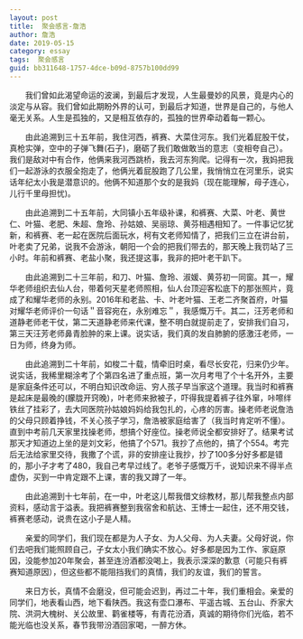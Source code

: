 ```yaml
---
layout: post
title:  聚会感言-詹浩
author:	詹浩
date: 2019-05-15
category: essay
tags:  聚会感言
guid: bb311648-1757-4dce-b09d-8757b100dd99
---
```


&ensp;&ensp;&ensp;&ensp;我们曾如此渴望命运的波澜，到最后才发现，人生最曼妙的风景，竟是内心的淡定与从容。我们曾如此期盼外界的认可，到最后才知道，世界是自己的，与他人毫无关系。人生是孤独的，又是相互依存的，孤独的世界牵动着每一颗心。

&ensp;&ensp;&ensp;&ensp;由此追溯到三十五年前，我住河西，裤赛、大菜住河东。我们光着屁股干仗，真枪实弹，空中的子弹飞舞(石子)，磨砺了我们敢做敢当的意志（变相夸自己）。我们是敌对中有合作，他俩来我河西跳桥，我去河东狗爬。记得有一次，我妈把我们一起游泳的衣服全抱走了，他俩光着屁股跑了几公里，我悄悄立在河里乐，说实话年纪太小我是潜意识的。他俩不知道那个女的是我妈（现在能理解，母子连心，儿行千里母担忧)。

&ensp;&ensp;&ensp;&ensp;由此追溯到二十五年前，大同镇小五年级补课，和裤赛、大菜、叶老、黄世仁、叶猫、老肥、朱超、詹玲、孙姑娘、吴丽琼、黄芬相遇相知了。一件事记忆犹新，和裤赛、老一起在医院后面玩水，柯有文老师知情了，把我们三立在讲台前，叶老卖了兄弟，说我不会游泳，朝阳一个会的把我们带去的，那天晚上我罚站了三小时。年前和裤赛、老盐小聚，我还提这事，我非的把叶老干趴下。

&ensp;&ensp;&ensp;&ensp;由此追溯到二十三年前，和刀、叶猫、詹玲、淑媛、黄芬初一同窗。其一，耀华老师组织去仙人台，带着何天星老师照相，仙人台顶迎客松底下的那张照片，竟成了和耀华老师的永别。2016年和老盐、卡、叶老叶猫、王老二齐聚首府，叶猫对耀华老师评价一句话＂音容宛在，永别难忘＂，我感慨万千。其二，汪芳老师和道静老师老干仗，第二天道静老师来代课，整不明白就提前走了，安排我们自习，第三天汪芳老师鼻青脸肿的来上课。说实话，我们真的发自肺腑的感激汪老师，一日为师，终身为师。

&ensp;&ensp;&ensp;&ensp;由此追溯到二十年前，如梭二十载，情牵旧时桌，看尽长安花，归来仍少年。说实话，我稀里糊涂考了个第四名进了重点班，第一次月考甩了个十名开外，主要是家庭条件还可以，不明白知识改命运、穷人孩子早当家这个道理。我当时和裤赛是起床是最晚的(朦胧开窍晚)，叶老师来掀被子，吓得我提着裤子往外窜，咔嚓绊铁丝了挂彩了，去大同医院孙姑娘妈妈给我包扎的，心疼的厉害。操老师老说詹浩的父母只顾着挣钱，不关心孩子学习，詹浩被家庭给害了（我当时肯定听不懂）。直到中考前几天家里找操老师，想搞个好座位。操老师说全都安排好了。结果考试那天才知道边上坐的是刘文彩，他搞了个571。我抄了点他的，搞了个554。考完后无法给家里交待，我撒了个谎，非的安排座让我抄，抄了100多分好多都是错的，那小子才考了480，我自己考早过线了。老爷子感慨万千，说知识来不得半点虚伪，买到一中肯定跟不上课，害的我又蹲了一年。

&ensp;&ensp;&ensp;&ensp;由此追溯到十七年前，在一中，叶老这儿帮我借文综教材，那儿帮我整点内部资料，感动言于溢表。我把裤赛整到我宿舍和航达、王博士一起住，还不用交钱，裤赛老感动，说贵在这小子是人精。

&ensp;&ensp;&ensp;&ensp;亲爱的同学们，我们现在都是为人子女、为人父母、为人夫妻。父母好说，你们去吧我们能照顾自己，子女太小我们确实不放心。好多都是因为工作、家庭原因，没能参加20年聚会，甚至连汾酒都没喝上，我表示深深的歉意（可能只有裤赛知道原因），但这些都不能阻挡我们的真情，我们的友谊，我们的誓言。

&ensp;&ensp;&ensp;&ensp;来日方长，真情不会磨没，但可能会迟到，再过二十年，我们重相会。亲爱的同学们，地表看山西，地下看陕西。我这有壶口瀑布、平遥古城、五台山、乔家大院、洪洞大槐树、关公故里、鹳雀楼等，有青花汾酒，真诚的期待你们光临，若不能光临也没关系，春节我带汾酒回家喝，一醉方休。
